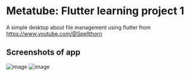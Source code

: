 # Metatube: Flutter learning project 1

A simple desktop about file management using flutter from https://www.youtube.com/@Spellthorn

## Screenshots of app
![image](https://github.com/user-attachments/assets/9b6d586d-4c49-4917-903b-07450d536b41)
![image](https://github.com/user-attachments/assets/d10c92bb-5c94-4212-99dd-0c96f7dcd2cf)


